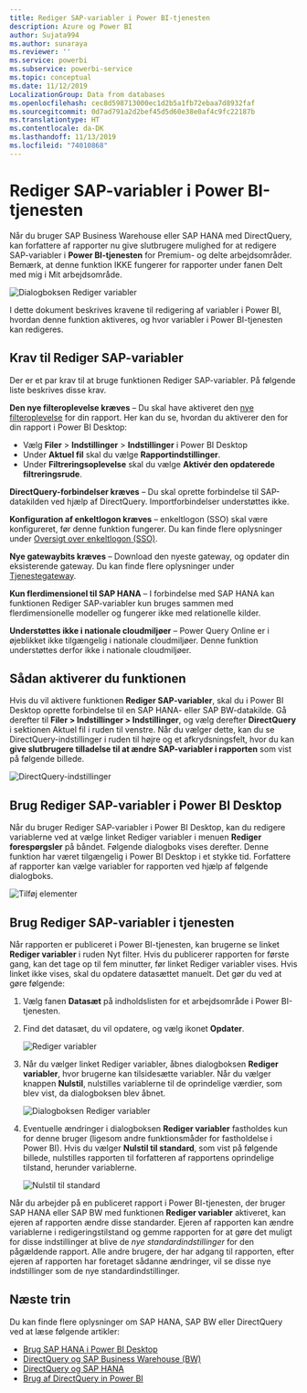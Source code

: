```yaml
---
title: Rediger SAP-variabler i Power BI-tjenesten
description: Azure og Power BI
author: Sujata994
ms.author: sunaraya
ms.reviewer: ''
ms.service: powerbi
ms.subservice: powerbi-service
ms.topic: conceptual
ms.date: 11/12/2019
LocalizationGroup: Data from databases
ms.openlocfilehash: cec8d598713000ec1d2b5a1fb72ebaa7d8932faf
ms.sourcegitcommit: 0d7ad791a2d2bef45d5d60e38e0af4c9fc22187b
ms.translationtype: HT
ms.contentlocale: da-DK
ms.lasthandoff: 11/13/2019
ms.locfileid: "74010868"
---
```

# <a name="edit-sap-variables-in-the-power-bi-service"></a>Rediger SAP-variabler i Power BI-tjenesten

Når du bruger SAP Business Warehouse eller SAP HANA med DirectQuery, kan forfattere af rapporter nu give slutbrugere mulighed for at redigere SAP-variabler i **Power BI-tjenesten** for Premium- og delte arbejdsområder. Bemærk, at denne funktion IKKE fungerer for rapporter under fanen Delt med mig i Mit arbejdsområde. 

![Dialogboksen Rediger variabler](media/service-edit-sap-variables/sap-edit-variables-dialog.png)

I dette dokument beskrives kravene til redigering af variabler i Power BI, hvordan denne funktion aktiveres, og hvor variabler i Power BI-tjenesten kan redigeres.

## <a name="requirements-for-sap-edit-variables"></a>Krav til Rediger SAP-variabler

Der er et par krav til at bruge funktionen Rediger SAP-variabler. På følgende liste beskrives disse krav.

**Den nye filteroplevelse kræves** – Du skal have aktiveret den [nye filteroplevelse](power-bi-report-filter.md) for din rapport. Her kan du se, hvordan du aktiverer den for din rapport i Power BI Desktop:
- Vælg **Filer** > **Indstillinger** > **Indstillinger** i Power BI Desktop
- Under **Aktuel fil** skal du vælge **Rapportindstillinger**.
- Under **Filtreringsoplevelse** skal du vælge **Aktivér den opdaterede filtreringsrude**.

**DirectQuery-forbindelser kræves** – Du skal oprette forbindelse til SAP-datakilden ved hjælp af DirectQuery. Importforbindelser understøttes ikke.

**Konfiguration af enkeltlogon kræves** – enkeltlogon (SSO) skal være konfigureret, før denne funktion fungerer. Du kan finde flere oplysninger under [Oversigt over enkeltlogon (SSO)](service-gateway-sso-overview.md).

**Nye gatewaybits kræves** – Download den nyeste gateway, og opdater din eksisterende gateway. Du kan finde flere oplysninger under [Tjenestegateway](service-gateway-onprem.md).

**Kun flerdimensionel til SAP HANA** – I forbindelse med SAP HANA kan funktionen Rediger SAP-variabler kun bruges sammen med flerdimensionelle modeller og fungerer ikke med relationelle kilder.

**Understøttes ikke i nationale cloudmiljøer** – Power Query Online er i øjeblikket ikke tilgængelig i nationale cloudmiljøer. Denne funktion understøttes derfor ikke i nationale cloudmiljøer.

## <a name="how-to-enable-the-feature"></a>Sådan aktiverer du funktionen

Hvis du vil aktivere funktionen **Rediger SAP-variabler**, skal du i Power BI Desktop oprette forbindelse til en SAP HANA- eller SAP BW-datakilde. Gå derefter til **Filer > Indstillinger > Indstillinger**, og vælg derefter **DirectQuery** i sektionen Aktuel fil i ruden til venstre. Når du vælger dette, kan du se DirectQuery-indstillinger i ruden til højre og et afkrydsningsfelt, hvor du kan **give slutbrugere tilladelse til at ændre SAP-variabler i rapporten** som vist på følgende billede.

![DirectQuery-indstillinger](media/service-edit-sap-variables/sap-preview-setting-in-desktop.png)

## <a name="use-sap-edit-variables-in-power-bi-desktop"></a>Brug Rediger SAP-variabler i Power BI Desktop

Når du bruger Rediger SAP-variabler i Power BI Desktop, kan du redigere variablerne ved at vælge linket Rediger variabler i menuen **Rediger forespørgsler** på båndet. Følgende dialogboks vises derefter. Denne funktion har været tilgængelig i Power BI Desktop i et stykke tid. Forfattere af rapporter kan vælge variabler for rapporten ved hjælp af følgende dialogboks.

![Tilføj elementer](media/service-edit-sap-variables/sap-variables-add-items.png)

## <a name="use-sap-edit-variables-in-the-service"></a>Brug Rediger SAP-variabler i tjenesten

Når rapporten er publiceret i Power BI-tjenesten, kan brugerne se linket **Rediger variabler** i ruden Nyt filter. Hvis du publicerer rapporten for første gang, kan det tage op til fem minutter, før linket Rediger variabler vises. Hvis linket ikke vises, skal du opdatere datasættet manuelt.
Det gør du ved at gøre følgende:

1. Vælg fanen **Datasæt** på indholdslisten for et arbejdsområde i Power BI-tjenesten.

2. Find det datasæt, du vil opdatere, og vælg ikonet **Opdater**.

    ![Rediger variabler](media/service-edit-sap-variables/sap-edit-variables-link.png)

3. Når du vælger linket Rediger variabler, åbnes dialogboksen **Rediger variabler**, hvor brugerne kan tilsidesætte variabler. Når du vælger knappen **Nulstil**, nulstilles variablerne til de oprindelige værdier, som blev vist, da dialogboksen blev åbnet.

    ![Dialogboksen Rediger variabler](media/service-edit-sap-variables/sap-edit-variables-dialog.png)

4. Eventuelle ændringer i dialogboksen **Rediger variabler** fastholdes kun for denne bruger (ligesom andre funktionsmåder for fastholdelse i Power BI). Hvis du vælger **Nulstil til standard**, som vist på følgende billede, nulstilles rapporten til forfatteren af rapportens oprindelige tilstand, herunder variablerne.

    ![Nulstil til standard](media/service-edit-sap-variables/reset-to-default.png)

Når du arbejder på en publiceret rapport i Power BI-tjenesten, der bruger SAP HANA eller SAP BW med funktionen **Rediger variabler** aktiveret, kan ejeren af rapporten ændre disse standarder. Ejeren af rapporten kan ændre variablerne i redigeringstilstand og gemme rapporten for at gøre det muligt for disse indstillinger at blive de *nye standardindstillinger* for den pågældende rapport. Alle andre brugere, der har adgang til rapporten, efter ejeren af rapporten har foretaget sådanne ændringer, vil se disse nye indstillinger som de nye standardindstillinger.

## <a name="next-steps"></a>Næste trin

Du kan finde flere oplysninger om SAP HANA, SAP BW eller DirectQuery ved at læse følgende artikler:

- [Brug SAP HANA i Power BI Desktop](desktop-sap-hana.md)
- [DirectQuery og SAP Business Warehouse (BW)](desktop-directquery-sap-bw.md)
- [DirectQuery og SAP HANA](desktop-directquery-sap-hana.md)
- [Brug af DirectQuery in Power BI](desktop-directquery-about.md)
